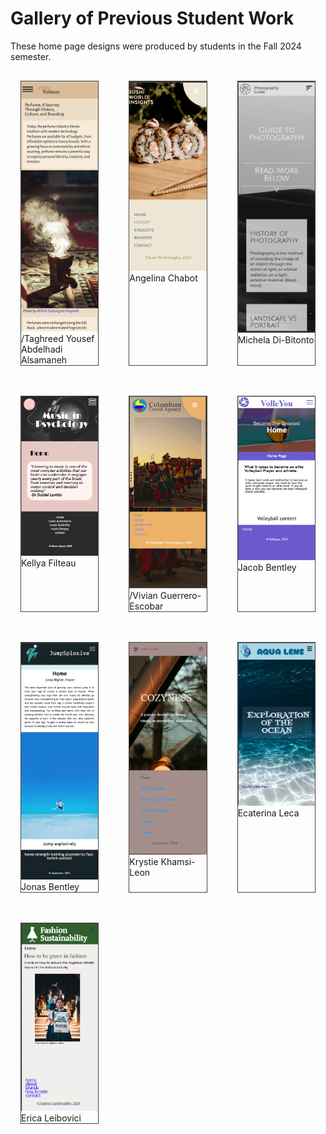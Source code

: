 # Gallery of Previous Student Work

These home page designs were produced by students in the Fall 2024 semester.

<div style="display: grid; grid-template-columns: 1fr 1fr 1fr; gap: 1rem;">
        
<figure style="border: 1px solid #444; margin: 1rem;">
<img src="./img/student-home-pages/alsamaneh.png" alt="first semester web design example">
    <figcaption>/Taghreed Yousef Abdelhadi Alsamaneh</figcaption>
</img>
</figure>


<figure style="border: 1px solid #444; margin: 1rem;">
<img src="./img/student-home-pages/chabot.png" alt="first semester web design example">
    <figcaption>Angelina Chabot</figcaption>
</img>
</figure>


<figure style="border: 1px solid #444; margin: 1rem;">
<img src="./img/student-home-pages/dibitonto.png" alt="first semester web design example">
    <figcaption>Michela Di-Bitonto</figcaption>
</img>
</figure>


<figure style="border: 1px solid #444; margin: 1rem;">
<img src="./img/student-home-pages/filteau.png" alt="first semester web design example">
    <figcaption>Kellya Filteau</figcaption>
</img>
</figure>


<figure style="border: 1px solid #444; margin: 1rem;">
<img src="./img/student-home-pages/guerrero-escobar.png" alt="first semester web design example">
    <figcaption>/Vivian Guerrero-Escobar</figcaption>
</img>
</figure>


<figure style="border: 1px solid #444; margin: 1rem;">
<img src="./img/student-home-pages/jacob-bentley.png" alt="first semester web design example">
    <figcaption>Jacob Bentley</figcaption>
</img>
</figure>


<figure style="border: 1px solid #444; margin: 1rem;">
<img src="./img/student-home-pages/jonas-bentley.png" alt="first semester web design example">
    <figcaption>Jonas Bentley</figcaption>
</img>
</figure>


<figure style="border: 1px solid #444; margin: 1rem;">
<img src="./img/student-home-pages/khamsi-leon.png" alt="first semester web design example">
    <figcaption>Krystie Khamsi-Leon</figcaption>
</img>
</figure>


<figure style="border: 1px solid #444; margin: 1rem;">
<img src="./img/student-home-pages/leca.png" alt="first semester web design example">
    <figcaption>Ecaterina Leca</figcaption>
</img>
</figure>


<figure style="border: 1px solid #444; margin: 1rem;">
<img src="./img/student-home-pages/leibovici.png" alt="first semester web design example">
    <figcaption>Erica Leibovici</figcaption>
</img>
</figure>
</div>